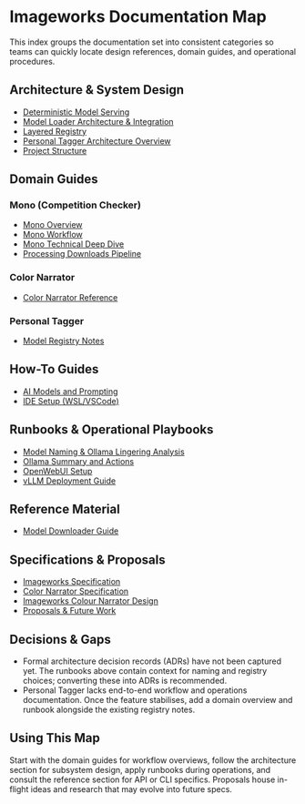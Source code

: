# Imageworks Documentation Map

This index groups the documentation set into consistent categories so teams can
quickly locate design references, domain guides, and operational procedures.

## Architecture & System Design
- [Deterministic Model Serving](architecture/deterministic-model-serving.md)
- [Model Loader Architecture & Integration](architecture/model-loader-overview.md)
- [Layered Registry](architecture/layered-registry.md)
- [Personal Tagger Architecture Overview](architecture/personal-tagger-architecture-overview.md)
- [Project Structure](architecture/project-structure.md)

## Domain Guides
### Mono (Competition Checker)
- [Mono Overview](domains/mono/mono-overview.md)
- [Mono Workflow](domains/mono/mono-workflow.md)
- [Mono Technical Deep Dive](domains/mono/mono-technical.md)
- [Processing Downloads Pipeline](domains/mono/processing-downloads.md)

### Color Narrator
- [Color Narrator Reference](domains/color-narrator/reference.md)

### Personal Tagger
- [Model Registry Notes](domains/personal-tagger/model-registry.md)

## How-To Guides
- [AI Models and Prompting](guides/ai-models-and-prompting.md)
- [IDE Setup (WSL/VSCode)](guides/ide-setup-wsl-vscode.md)

## Runbooks & Operational Playbooks
- [Model Naming & Ollama Lingering Analysis](runbooks/model-naming-and-ollama-lingering.md)
- [Ollama Summary and Actions](runbooks/ollama-summary-and-actions.md)
- [OpenWebUI Setup](runbooks/openwebui-setup.md)
- [vLLM Deployment Guide](runbooks/vllm-deployment-guide.md)

## Reference Material
- [Model Downloader Guide](reference/model-downloader.md)

## Specifications & Proposals
- [Imageworks Specification](spec/imageworks-specification.md)
- [Color Narrator Specification](spec/imageworks-colour-narrator-specification.md)
- [Imageworks Colour Narrator Design](spec/design/imageworks-colour-narrator-design.md)
- [Proposals & Future Work](proposals/)

## Decisions & Gaps
- Formal architecture decision records (ADRs) have not been captured yet. The
  runbooks above contain context for naming and registry choices; converting
  these into ADRs is recommended.
- Personal Tagger lacks end-to-end workflow and operations documentation. Once
  the feature stabilises, add a domain overview and runbook alongside the existing
  registry notes.

## Using This Map
Start with the domain guides for workflow overviews, follow the architecture
section for subsystem design, apply runbooks during operations, and consult the
reference section for API or CLI specifics. Proposals house in-flight ideas and
research that may evolve into future specs.
